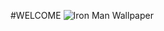 #WELCOME
![Iron Man Wallpaper](https://hdqwalls.com/download/iron-man-bleeding-edge-armor-tn-3840x2400.jpg)
